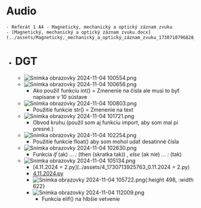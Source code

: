 # Audio
	- Referát 1 A4 - Magnetický, mechanický a optický záznam zvuku
	- [Magnetický, mechanický a optický záznam zvuku.docx](../assets/Magnetický,_mechanický_a_optický_záznam_zvuku_1730710796828_0.docx)
- # DGT
	- ![Snímka obrazovky 2024-11-04 100554.png](../assets/Snímka_obrazovky_2024-11-04_100554_1730711164936_0.png)
	- ![Snímka obrazovky 2024-11-04 100656.png](../assets/Snímka_obrazovky_2024-11-04_100656_1730711222373_0.png)
		- Ako použiť funkciu int() = Zmenenie na čísla ale musí to byť napísane v 10 sústave
	- ![Snímka obrazovky 2024-11-04 100803.png](../assets/Snímka_obrazovky_2024-11-04_100803_1730711288469_0.png)
		- Použitie funkcie str() = Zmenenie na text
	- ![Snímka obrazovky 2024-11-04 101721.png](../assets/Snímka_obrazovky_2024-11-04_101721_1730711856830_0.png)
		- Obvod kruhu (použil som aj funkciu import, aby som mal pí presné.)
	- ![Snímka obrazovky 2024-11-04 102254.png](../assets/Snímka_obrazovky_2024-11-04_102254_1730712185106_0.png)
		- Použitie funkcie float() aby som mohol udať desatinné čísla
	- ![Snímka obrazovky 2024-11-04 102630.png](../assets/Snímka_obrazovky_2024-11-04_102630_1730712398986_0.png)
		- Funkcia *if* (ak) ... *:* (then (skratka tak)) , *else* (ak nie) ... *:* (tak)
	- ![Snímka obrazovky 2024-11-04 105134.png](../assets/Snímka_obrazovky_2024-11-04_105134_1730713911231_0.png)
		- [4.11.2024 = 2.py](../assets/4_1730713925763_0.11.2024 = 2.py)
		- [4.11.2024.py](../assets/4_1730713931213_0.11.2024.py)
		- ![Snímka obrazovky 2024-11-04 105722.png](../assets/Snímka_obrazovky_2024-11-04_105722_1730714259466_0.png){:height 498, :width 622}
		- ![Snímka obrazovky 2024-11-04 112009.png](../assets/Snímka_obrazovky_2024-11-04_112009_1730715627150_0.png)
			- Funkcia elif() na hlbšie vetvenie